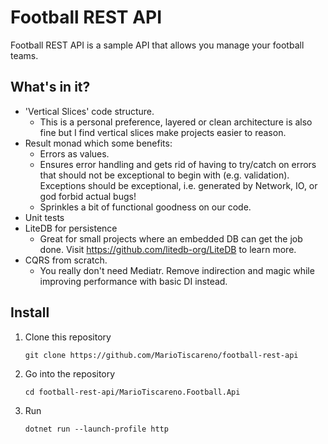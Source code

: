 # Football REST API

Football REST API is a sample API that allows you manage your football teams.

## What's in it?

- 'Vertical Slices' code structure.
	- This is a personal preference, layered or clean architecture is also fine but I find vertical slices make projects easier to reason.
- Result monad which some benefits:
	- Errors as values.
	- Ensures error handling and gets rid of having to try/catch on errors that should not be exceptional to begin with (e.g. validation). Exceptions should be exceptional, i.e. generated by Network, IO, or god forbid actual bugs!
	- Sprinkles a bit of functional goodness on our code.
- Unit tests
- LiteDB for persistence
	- Great for small projects where an embedded DB can get the job done. Visit https://github.com/litedb-org/LiteDB to learn more.
- CQRS from scratch.
	- You really don't need Mediatr. Remove indirection and magic while improving performance with basic DI instead.

## Install

1. Clone this repository

   ```
   git clone https://github.com/MarioTiscareno/football-rest-api
   ```

2. Go into the repository

   ```
   cd football-rest-api/MarioTiscareno.Football.Api
   ```

3. Run

   ```
   dotnet run --launch-profile http
   ```